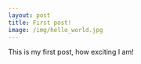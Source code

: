 ```yaml
---
layout: post
title: First post!
image: /img/hello_world.jpg
---
```


This is my first post, how exciting I am!
